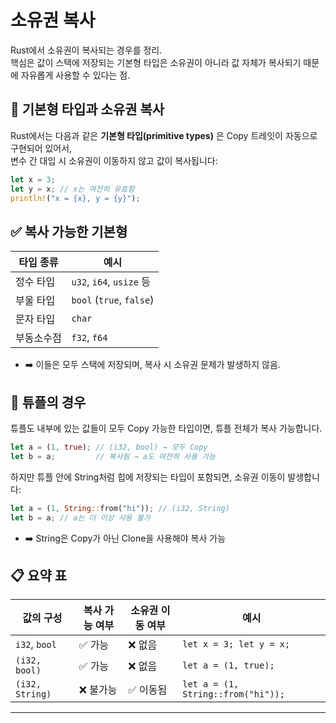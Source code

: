 # 소유권 복사
Rust에서 소유권이 복사되는 경우를 정리.  
핵심은 값이 스택에 저장되는 기본형 타입은 소유권이 아니라 값 자체가 복사되기 때문에 자유롭게 사용할 수 있다는 점.

## 🧠 기본형 타입과 소유권 복사
Rust에서는 다음과 같은 **기본형 타입(primitive types)** 은 Copy 트레잇이 자동으로 구현되어 있어서,  
변수 간 대입 시 소유권이 이동하지 않고 값이 복사됩니다:

```rust
let x = 3;
let y = x; // x는 여전히 유효함
println!("x = {x}, y = {y}");
```

## ✅ 복사 가능한 기본형
| 타입 종류     | 예시           |
|---------------|----------------|
| 정수 타입     | `u32`, `i64`, `usize` 등 |
| 부울 타입     | `bool` (`true`, `false`) |
| 문자 타입     | `char`         |
| 부동소수점     | `f32`, `f64`   |

- ➡️ 이들은 모두 스택에 저장되며, 복사 시 소유권 문제가 발생하지 않음.

## 🧩 튜플의 경우
튜플도 내부에 있는 값들이 모두 Copy 가능한 타입이면, 튜플 전체가 복사 가능합니다.
```rust
let a = (1, true); // (i32, bool) → 모두 Copy
let b = a;         // 복사됨 → a도 여전히 사용 가능
```

하지만 튜플 안에 String처럼 힙에 저장되는 타입이 포함되면, 소유권 이동이 발생합니다:
```rust
let a = (1, String::from("hi")); // (i32, String)
let b = a; // a는 더 이상 사용 불가
```

- ➡️ String은 Copy가 아닌 Clone을 사용해야 복사 가능

## 📋 요약 표
| 값의 구성                | 복사 가능 여부 | 소유권 이동 여부 | 예시                      |
|--------------------------|----------------|------------------|---------------------------|
| `i32`, `bool`            | ✅ 가능         | ❌ 없음           | `let x = 3; let y = x;`   |
| `(i32, bool)`            | ✅ 가능         | ❌ 없음           | `let a = (1, true);`      |
| `(i32, String)`          | ❌ 불가능       | ✅ 이동됨         | `let a = (1, String::from("hi"));` |

----



